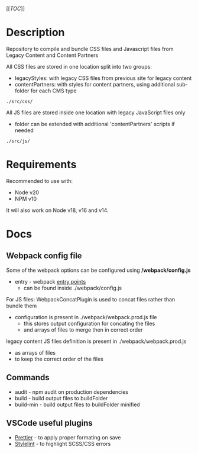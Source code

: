 [[_TOC_]]

# Description

Repository to compile and bundle CSS files and Javascript files from Legacy Content and Content Partners

All CSS files are stored in one location split into two groups:
* legacyStyles: with legacy CSS files from previous site for legacy content
* contentPartners: with styles for content partners, using additional sub-folder for each CMS type

```
./src/css/
```

All JS files are stored inside one location with legacy JavaScript files only
* folder can be extended with additional 'contentPartners' scripts if needed

```
./src/js/
```

# Requirements
Recommended to use with:
* Node v20
* NPM v10

It will also work on Node v18, v16 and v14.

# Docs

## Webpack config file
Some of the webpack options can be configured using **/webpack/config.js**
* entry - webpack [entry points](https://webpack.js.org/concepts/entry-points/)
   * can be found inside ./webpack/config.js

For JS files: WebpackConcatPlugin is used to concat files rather than bundle them
* configuration is present in  ./webpack/webpack.prod.js file
   * this stores output configuration for concating the files
   * and arrays of files to merge then in correct order

legacy content JS files definition is present in ./webpack/webpack.prod.js
   * as arrays of files
   * to keep the correct order of the files

## Commands
* audit - npm audit on production dependencies
* build - build output files to buildFolder
* build-min - build output files to buildFolder minified

## VSCode useful plugins
* [Prettier](https://marketplace.visualstudio.com/items?itemName=esbenp.prettier-vscode) - to apply proper formating on save
* [Stylelint](https://marketplace.visualstudio.com/items?itemName=stylelint.vscode-stylelint) - to highlight SCSS/CSS errors
